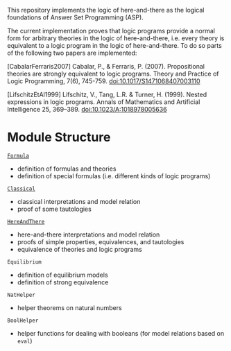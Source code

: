 This repository implements the logic of here-and-there as the logical foundations of Answer Set Programming (ASP).

The current implementation proves that logic programs provide a normal form for arbitrary theories in the logic of here-and-there, i.e. every theory is equivalent to a logic program in the logic of here-and-there.
To do so parts of the following two papers are implemented:

\[CabalarFerraris2007\]
Cabalar, P., & Ferraris, P. (2007). Propositional theories are strongly equivalent to logic programs. Theory and Practice of Logic Programming, 7(6), 745-759. [doi:10.1017/S1471068407003110](https://doi.org/10.1017/S1471068407003110)

\[LifschitzEtAl1999\]
Lifschitz, V., Tang, L.R. & Turner, H. (1999). Nested expressions in logic programs. Annals of Mathematics and Artificial Intelligence 25, 369–389. [doi:10.1023/A:1018978005636](https://doi.org/10.1023/A:1018978005636)

# Module Structure
[`Formula`](Formula/Formula.md)
- definition of formulas and theories
- definition of special formulas (i.e. different kinds of logic programs)

[`Classical`](Classical/Classical.md)
- classical interpretations and model relation
- proof of some tautologies

[`HereAndThere`](HereAndThere/HereAndThere.md)
- here-and-there interpretations and model relation
- proofs of simple properties, equivalences, and tautologies
- equivalence of theories and logic programs

`Equilibrium`
- definition of equilibrium models
- definition of strong equivalence

`NatHelper`
- helper theorems on natural numbers

`BoolHelper`
- helper functions for dealing with booleans (for model relations based on `eval`)
